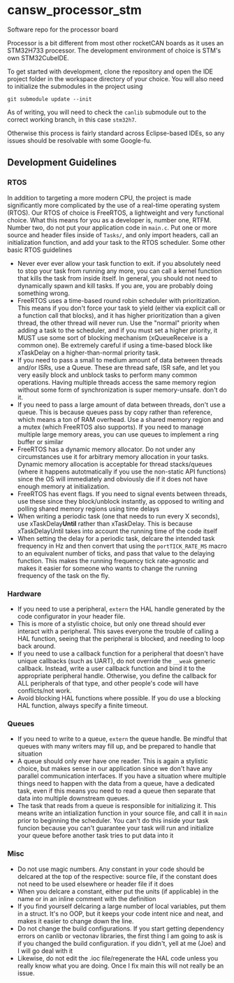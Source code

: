 # cansw_processor_stm

Software repo for the processor board

Processor is a bit different from most other rocketCAN boards as it uses an STM32H733 processor. The development environment of choice is STM's own STM32CubeIDE.

To get started with development, clone the repository and open the IDE project folder in the workspace directory of your choice. You will also need to initialize the submodules in the project using 

`git submodule update --init`

As of writing, you will need to check the ```canlib``` submodule out to the correct working branch, in this case ```stm32h7```.

Otherwise this process is fairly standard across Eclipse-based IDEs, so any issues should be resolvable with some Google-fu.

## Development Guidelines

### RTOS
In addition to targeting a more modern CPU, the project is made significantly more complicated by the use of a real-time operating system (RTOS). Our RTOS of choice is FreeRTOS, a lightweight and very functional choice. What this means for you as a developer is, number one, RTFM. Number two, do not put your application code in ```main.c```. Put one or more source and header files inside of ```Tasks/```, and only import headers, call an initialization function, and add your task to the RTOS scheduler. Some other basic RTOS guidelines
- Never ever ever allow your task function to exit. if you absolutely need to stop your task from running any more, you can call a kernel function that kills the task from inside itself. In general, you should not need to dynamically spawn and kill tasks. If you are, you are probably doing something wrong.
- FreeRTOS uses a time-based round robin scheduler with prioritization. This means if you don't force your task to yield (either via explicit call or a function call that blocks), and it has higher prioritization than a given thread, the other thread will never run. Use the "normal" priority when adding a task to the scheduler, and if you must set a higher priority, it MUST use some sort of blocking mechanism (xQueueReceive is a common one). Be extremely careful if using a time-based block like xTaskDelay on a higher-than-normal priority task.
- If you need to pass a small to medium amount of data between threads and/or ISRs, use a Queue. These are thread safe, ISR safe, and let you very easily block and unblock tasks to perform many common operations. Having multiple threads access the same memory region without some form of synchronization is super memory-unsafe. don't do it.
- If you need to pass a large amount of data between threads, don't use a queue. This is because queues pass by copy rather than reference, which means a ton of RAM overhead. Use a shared memory region and a mutex (which FreeRTOS also supports). If you need to manage multiple large memory areas, you can use queues to implement a ring buffer or similar
- FreeRTOS has a dynamic memory allocator. Do not under any circumstances use it for arbitrary memory allocation in your tasks. Dynamic memory allocation is acceptable for thread stacks/queues (where it happens autotmatically if you use the non-static API functions) since the OS will immediately and obviously die if it does not have enough memory at initialization.
- FreeRTOS has event flags. If you need to signal events between threads, use these since they block/unblock instantly, as opposed to writing and polling shared memory regions using time delays
- When writing a periodic task (one that needs to run every X seconds), use xTaskDelay**Until** rather than xTaskDelay. This is because xTaskDelayUntil takes into account the running time of the code itself
- When setting the delay for a periodic task, delcare the intended task frequency in Hz and then convert that using the ```portTICK_RATE_MS``` macro to an equivalent number of ticks, and pass that value to the delaying function. This makes the running frequency tick rate-agnostic and makes it easier for someone who wants to change the running frequency of the task on the fly.

### Hardware
- If you need to use a peripheral, ```extern``` the HAL handle generated by the code configurator in your header file.
- This is more of a stylistic choice, but only one thread should ever interact with a peripheral. This saves everyone the trouble of calling a HAL function, seeing that the peripheral is blocked, and needing to loop back around.
- If you need to use a callback function for a peripheral that doesn't have unique callbacks (such as UART), do not override the ```__weak``` generic callback. Instead, write a user callback function and bind it to the appropriate peripheral handle. Otherwise, you define the callback for ALL peripherals of that type, and other people's code will have conflicts/not work.
- Avoid blocking HAL functions where possible. If you do use a blocking HAL function, always specify a finite timeout.

### Queues
- If you need to write to a queue, ```extern``` the queue handle. Be mindful that queues with many writers may fill up, and be prepared to handle that situation
- A queue should only ever have one reader. This is again a stylistic choice, but makes sense in our application since we don't have any parallel communication interfaces. If you have a situation where multiple things need to happen with the data from a queue, have a dedicated task, even if this means you need to read a queue then separate that data into multiple downstream queues.
- The task that reads from a queue is responsible for initializing it. This means write an intialization function in your source file, and call it in ```main``` prior to beginning the scheduler. You can't do this inside your task funcion because you can't guarantee your task will run and initialize your queue before another task tries to put data into it

### Misc
- Do not use magic numbers. Any constant in your code should be delcared at the top of the respective: source file, if the constant does not need to be used elsewhere or header file if it does
- When you delcare a constant, either put the units (if applicable) in the name or in an inline comment with the definition
- If you find yourself delcaring a large number of local variables, put them in a struct. It's no OOP, but it keeps your code intent nice and neat, and makes it easier to change down the line.
- Do not change the build configurations. If you start getting dependency errors on canlib or vectonav libraries, the first thing I am going to ask is if you changed the build configuration. if you didn't, yell at me (Joe) and I will go deal with it
- Likewise, do not edit the .ioc file/regenerate the HAL code unless you really know what you are doing. Once I fix main this will not really be an issue.

